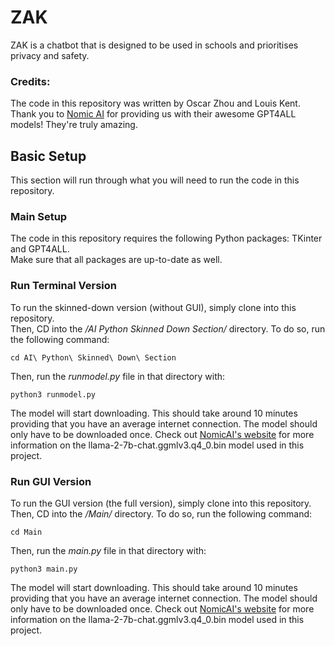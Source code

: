# ZAK
ZAK is a chatbot that is designed to be used in schools and prioritises privacy and safety.
### Credits:
The code in this repository was written by Oscar Zhou and Louis Kent.
Thank you to [Nomic AI](https://gpt4all.io/index.html) for providing us with their awesome GPT4ALL models! They're truly amazing.

## Basic Setup
This section will run through what you will need to run the code in this repository.
### Main Setup
The code in this repository requires the following Python packages: TKinter and GPT4ALL.  
Make sure that all packages are up-to-date as well.  

### Run Terminal Version
To run the skinned-down version (without GUI), simply clone into this repository.  
Then, CD into the */AI Python Skinned Down Section/* directory. To do so, run the following command:
```
cd AI\ Python\ Skinned\ Down\ Section
```
Then, run the *runmodel.py* file in that directory with:
```
python3 runmodel.py
```
The model will start downloading. This should take around 10 minutes providing that you have an average internet connection. The model should only have to be downloaded once. Check out [NomicAI's website](https://gpt4all.io/index.html) for more information on the llama-2-7b-chat.ggmlv3.q4_0.bin model used in this project.

### Run GUI Version
To run the GUI version (the full version), simply clone into this repository.  
Then, CD into the */Main/* directory. To do so, run the following command:
```
cd Main
```
Then, run the *main.py* file in that directory with:
```
python3 main.py
```
The model will start downloading. This should take around 10 minutes providing that you have an average internet connection. The model should only have to be downloaded once. Check out [NomicAI's website](https://gpt4all.io/index.html) for more information on the llama-2-7b-chat.ggmlv3.q4_0.bin model used in this project.

